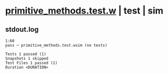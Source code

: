 # [primitive_methods.test.w](../../../../../examples/tests/valid/primitive_methods.test.w) | test | sim

## stdout.log
```log
1:60
pass ─ primitive_methods.test.wsim (no tests)

Tests 1 passed (1)
Snapshots 1 skipped
Test Files 1 passed (1)
Duration <DURATION>
```

